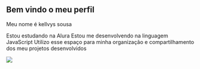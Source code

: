 ## Bem vindo o meu perfil

Meu nome é kellvys sousa

Estou estudando na Alura
Estou me desenvolvendo na linguagem JavaScript
Utilizo esse espaço para minha organização e compartilhamento dos meu projetos desenvolvidos



![](https://i.giphy.com/media/v1.Y2lkPTc5MGI3NjExd3I4ODBuY2o5ZG1jZmVwd2RrYTAwaGpxbmV1N2dqcWRhanFnMDAxbiZlcD12MV9pbnRlcm5hbF9naWZfYnlfaWQmY3Q9Zw/67ThRZlYBvibtdF9JH/giphy.gif)

